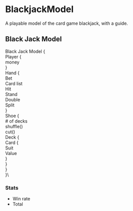 # BlackjackModel
A playable model of the card game blackjack, with a guide.
## Black Jack Model
Black Jack Model { \
     Player {\
        money\
     }\
     Hand {\
        Bet\
        Card list\
        Hit\
        Stand\
        Double\
        Split\
     }\
     Shoe {\
        # of decks\
        shuffle()\
        cut()\
        Deck {\
            Card {\
                Suit\
                Value\
            }\
        }\
     }\
}\

### Stats
- Win rate
- Total